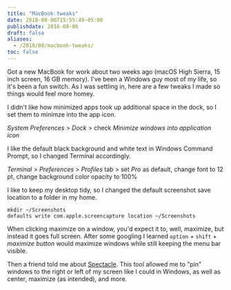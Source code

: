 ```yaml
---
title: "MacBook tweaks"
date: 2018-08-06T15:55:49-05:00
publishdate: 2018-08-06
draft: false
aliases:
  - /2018/08/macbook-tweaks/
toc: false
---
```


Got a new MacBook for work about two weeks ago (macOS High Sierra, 15 inch screen, 16 GB memory). I've been a Windows guy most of my life, so it's been a fun switch. As I was settling in, here are a few tweaks I made so things would feel more homey. 

I didn't like how minimized apps took up additional space in the dock, so I set them to minimze into the app icon.

_System Preferences_ > _Dock_ > check _Minimize windows into application icon_

I like the default black background and white text in Windows Command Prompt, so I changed Terminal accordingly. 

_Terminal_ > _Preferences_ > _Profiles_ tab > set _Pro_ as default, change font to 12 pt, change background color opacity to 100%

I like to keep my desktop tidy, so I changed the default screenshot save location to a folder in my home.  

```
mkdir ~/Screenshots
defaults write com.apple.screencapture location ~/Screenshots
```

When clicking maximize on a window, you'd expect it to, well, maximize, but instead it goes full screen. After some googling I learned `option` + `shift` + _maximize button_ would maximize windows while still keeping the menu bar visible. 

Then a friend told me about [Spectacle](https://www.spectacleapp.com/). This tool allowed me to "pin" windows to the right or left of my screen like I could in Windows, as well as center, maximize (as intended), and more. 
